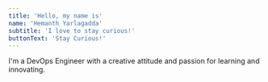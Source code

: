 ```yaml
---
title: 'Hello, my name is'
name: 'Hemanth Yarlagadda'
subtitle: 'I love to stay curious!'
buttonText: 'Stay Curious!'
---
```


I'm a DevOps Engineer with a creative attitude and passion for learning and innovating.

